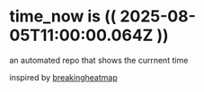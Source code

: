 # time_now is (( 2025-08-05T11:00:00.064Z ))

an automated repo that shows the currnent time

inspired by [breakingheatmap](https://github.com/breakingheatmap/breakingheatmap)